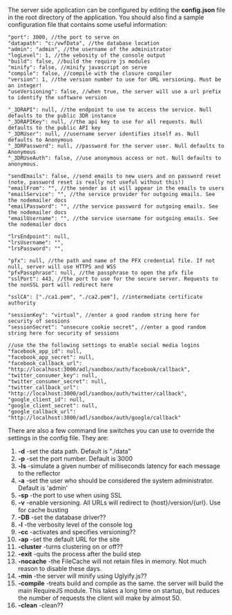 The server side application can be configured by editing the **config.json** file in the root directory of the application. You should also find a sample configuration file that contains some useful information:


    "port": 3000, //the port to serve on
    "datapath": "c:/vwfData", //the database location
    "admin": "admin", //the username of the administrator
    "logLevel": 1, //the vebosity of the console output
    "build": false, //build the require js modules
    "minify": false, //minify javascript on serve
    "compile": false, //compile with the closure conpiler
    "version": 1, //the version number to use for URL versioning. Must be an integer!
    "useVersioning": false, //when true, the server will use a url prefix to identify the software version

    "_3DRAPI": null, //the endpoint to use to access the service. Null defaults to the public 3DR instance
    "_3DRAPIKey": null, //the api key to use for all requests. Null defaults to the public API key
    "_3DRUser": null, //username server identifies itself as. Null defaults to Anonymous
    "_3DRPassword": null, //password for the server user. Null defaults to Anonymous
    "_3DRUseAuth": false, //use anonymous access or not. Null defaults to anonymous.

    "sendEmails": false, //send emails to new users and on password reset (note, password reset is really not useful without this!) 
    "emailFrom": "", //the sender as it will appear in the emails to users
    "emailService": "", //the service provider for outgoing emails. See the nodemailer docs
    "emailPassword": "", //the service password for outgoing emails. See the nodemailer docs
    "emailUsername": "", //the service username for outgoing emails. See the nodemailer docs

    "lrsEndpoint": null,
    "lrsUsername": "",
    "lrsPassword": "",

    "pfx": null, //the path and name of the PFX credential file. If not null, server will use HTTPS and WSS
    "pfxPassphrase": null, //the passphrase to open the pfx file
    "sslPort": 443, //the port to use for the secure server. Requests to the nonSSL port will redirect here

    "sslCA": ["./ca1.pem", "./ca2.pem"], //intermediate certificate authority

    "sessionKey": "virtual", //enter a good random string here for security of sessions
    "sessionSecret": "unsecure cookie secret", //enter a good random string here for security of sessions

    //use the the following settings to enable social media logins
    "facebook_app_id": null,
    "facebook_app_secret": null,
    "facebook_callback_url": "http://localhost:3000/adl/sandbox/auth/facebook/callback",
    "twitter_consumer_key": null,
    "twitter_consumer_secret": null,
    "twitter_callback_url": "http://localhost:3000/adl/sandbox/auth/twitter/callback",
    "google_client_id": null,
    "google_client_secret": null,
    "google_callback_url": "http://localhost:3000/adl/sandbox/auth/google/callback"

There are also a few command line switches you can use to override the settings in the config file. They are:

1. **-d**  -set the data path. Default is "./data"
1. **-p**  -set the port number. Default is 3000
1. **-ls** -simulate a given number of milliseconds latency for each message to the reflector
1. **-a**  -set the user who should be considered the system administrator. Default is 'admin'
1. **-sp** -the port to use when using SSL
1. **-v**  -enable versioning. All URLs will redirect to {host}/version/{url}. Use for cache busting
1. **-DB** -set the database driver??
1. **-l**  -the verbosity level of the console log
1. **-cc** -activates and specifies versioning??
1. **-ap** -set the default URL for the site
1. **-cluster**  -turns clustering on or off??
1. **-exit**     -quits the process after the build step
1. **-nocache**  -the FileCache will not retain files in memory. Not much reason to disable these days.
1. **-min**      -the server will minify using Uglyify.js??
1. **-compile**  -treats build and compile as the same. the server will build the main RequireJS module. This takes a long time on startup, but reduces the number of requests the client will make by almost 50.
1. **-clean**    -clean??

